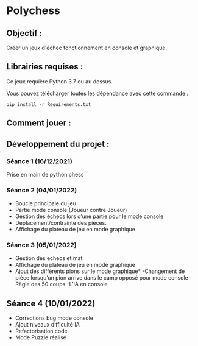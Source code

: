 # Polychess
## Objectif :
Créer un jeux d'échec fonctionnement en console et graphique.

## Librairies requises : 
Ce jeux requière Python 3.7 ou au dessus.

Vous pouvez télécharger toutes les dépendance avec cette commande : 

`pip install -r Requirements.txt`

## Comment jouer : 

## Développement du projet : 

### Séance 1 (16/12/2021)

Prise en main de python chess

### Séance 2 (04/01/2022)

- Boucle principale du jeu
- Partie mode console (Joueur contre Joueur)
- Gestion des échecs lors d’une partie pour le mode console
- Déplacement/contrainte des pièces.
- Affichage du plateau de jeu en mode graphique

### Séance 3 (05/01/2022)

- Gestion des echecs et mat 
- Affichage du plateau de jeu en mode graphique
- Ajout des différents pions sur le mode graphique*
-Changement de pièce lorsqu’un pion arrive dans le camp opposé pour mode console
-Règle des 50 coups 
-L’IA en console

## Séance 4 (10/01/2022)

- Corrections bug mode console
- Ajout niveaux difficulté IA
- Refactorisation code
- Mode Puzzle réalisé